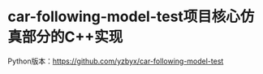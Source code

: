# car-following-model-test项目核心仿真部分的C++实现
Python版本：https://github.com/yzbyx/car-following-model-test
